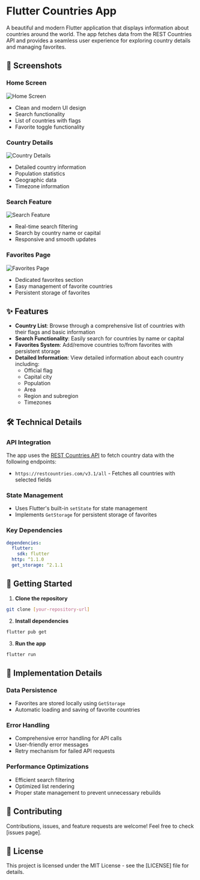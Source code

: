 # Flutter Countries App

A beautiful and modern Flutter application that displays information about countries around the world. The app fetches data from the REST Countries API and provides a seamless user experience for exploring country details and managing favorites.

## 📱 Screenshots

### Home Screen
![Home Screen](./1.jpg)
- Clean and modern UI design
- Search functionality
- List of countries with flags
- Favorite toggle functionality

### Country Details
![Country Details](./2.jpg)
- Detailed country information
- Population statistics
- Geographic data
- Timezone information

### Search Feature
![Search Feature](./3.jpg)
- Real-time search filtering
- Search by country name or capital
- Responsive and smooth updates

### Favorites Page
![Favorites Page](./4.jpg)
- Dedicated favorites section
- Easy management of favorite countries
- Persistent storage of favorites

## ✨ Features

- **Country List**: Browse through a comprehensive list of countries with their flags and basic information
- **Search Functionality**: Easily search for countries by name or capital
- **Favorites System**: Add/remove countries to/from favorites with persistent storage
- **Detailed Information**: View detailed information about each country including:
  - Official flag
  - Capital city
  - Population
  - Area
  - Region and subregion
  - Timezones

## 🛠️ Technical Details

### API Integration
The app uses the [REST Countries API](https://restcountries.com/) to fetch country data with the following endpoints:
- `https://restcountries.com/v3.1/all` - Fetches all countries with selected fields

### State Management
- Uses Flutter's built-in `setState` for state management
- Implements `GetStorage` for persistent storage of favorites

### Key Dependencies
```yaml
dependencies:
  flutter:
    sdk: flutter
  http: ^1.1.0
  get_storage: ^2.1.1
```

## 🚀 Getting Started

1. **Clone the repository**
```bash
git clone [your-repository-url]
```

2. **Install dependencies**
```bash
flutter pub get
```

3. **Run the app**
```bash
flutter run
```

## 📝 Implementation Details

### Data Persistence
- Favorites are stored locally using `GetStorage`
- Automatic loading and saving of favorite countries

### Error Handling
- Comprehensive error handling for API calls
- User-friendly error messages
- Retry mechanism for failed API requests

### Performance Optimizations
- Efficient search filtering
- Optimized list rendering
- Proper state management to prevent unnecessary rebuilds

## 🤝 Contributing

Contributions, issues, and feature requests are welcome! Feel free to check [issues page].

## 📄 License

This project is licensed under the MIT License - see the [LICENSE] file for details.
